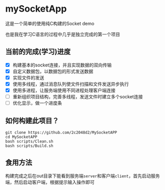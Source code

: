 # mySocketApp

这是一个简单的使用纯C构建的Socket demo

也是我在学习C语言的过程中几乎是独立完成的第一个项目

## 当前的完成(学习)进度
- [x] 构建基本的socket连接，并且实现数据的双向传输
- [x] 自定义数据包，以数据包的形式发送数据
- [x] 实现文件的发送
- [x] 使用多线程，通过消息队列使文件扫描和文件发送异步执行
- [x] 使用多进程，让服务端使用不同进程处理客户端连接
- [ ] 重新组织项目结构，完善多线程，发送文件时建立多个socket连接
- [ ] 优化显示，做一个进度条

## 如何构建此项目？
```
git clone https://github.com/2c2048d2/MySocketAPP
cd MySocketAPP
bash scripts/Clean.sh
bash scripts/Build.sh
```

## 食用方法
构建完成之后在out目录下能看到服务端`server`和客户端`client`，首先启动服务端，然后启动客户端，根据提示输入操作即可